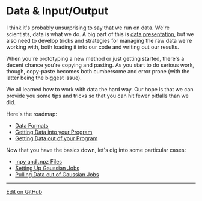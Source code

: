 # Data & Input/Output

I think it's probably unsurprising to say that we run on data.
We're scientists, data is what we do.
A big part of this is [data presentation](../Plotting), but we also need to develop tricks and strategies for managing the raw data we're working with, both loading it into our code and writing out our results.

When you're prototyping a new method or just getting started, there's a decent chance you're copying and pasting.
As you start to do serious work, though, copy-paste becomes both cumbersome and error prone (with the latter being the biggest issue).

We all learned how to work with data the hard way. Our hope is that we can provide you some tips and tricks so that you can hit fewer pitfalls than we did.

Here's the roadmap:
* [Data Formats](DataFormats.md)
* [Getting Data into your Program](LoadingDataIn.md)
* [Getting Data out of your Program](ExportingDataOut.md)

Now that you have the basics down, let's dig into some particular cases:
* [.npy and .npz Files](NumpyFiles.md)
* [Setting Up Gaussian Jobs](GaussianIntro.md)
* [Pulling Data out of Gaussian Jobs](GaussianParsing.md)

---
[Edit on GitHub](https://github.com/McCoyGroup/References/edit/gh-pages/McCoy%20Group%20Code%20Academy/DataIO/index.md)
